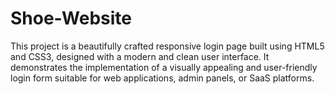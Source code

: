 # Shoe-Website
This project is a beautifully crafted responsive login page built using HTML5 and CSS3, designed with a modern and clean user interface. It demonstrates the implementation of a visually appealing and user-friendly login form suitable for web applications, admin panels, or SaaS platforms.
